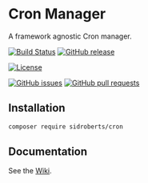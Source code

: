 # Cron Manager

A framework agnostic Cron manager.



[![Build Status](https://img.shields.io/travis/SidRoberts/cron/2.0.x.svg?style=for-the-badge)](https://travis-ci.org/SidRoberts/cron)
[![GitHub release](https://img.shields.io/github/release/SidRoberts/cron.svg?style=for-the-badge)]()

[![License](https://img.shields.io/github/license/SidRoberts/cron.svg?style=for-the-badge)]()

[![GitHub issues](https://img.shields.io/github/issues-raw/SidRoberts/cron.svg?style=for-the-badge)](https://github.com/SidRoberts/cron/issues)
[![GitHub pull requests](https://img.shields.io/github/issues-pr-raw/SidRoberts/cron.svg?style=for-the-badge)](https://github.com/SidRoberts/cron/pulls)



## Installation

```bash
composer require sidroberts/cron
```



## Documentation

See the [Wiki](https://github.com/SidRoberts/cron/wiki).
